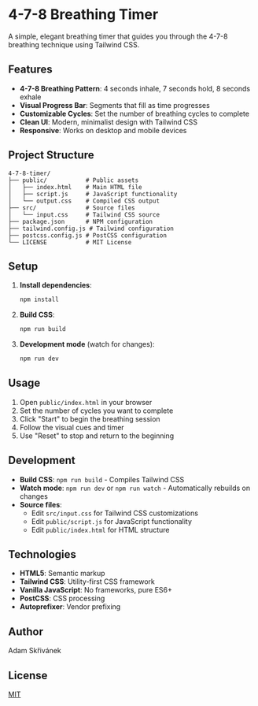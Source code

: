 # 4-7-8 Breathing Timer

A simple, elegant breathing timer that guides you through the 4-7-8 breathing technique using Tailwind CSS.

## Features

- **4-7-8 Breathing Pattern**: 4 seconds inhale, 7 seconds hold, 8 seconds exhale
- **Visual Progress Bar**: Segments that fill as time progresses
- **Customizable Cycles**: Set the number of breathing cycles to complete
- **Clean UI**: Modern, minimalist design with Tailwind CSS
- **Responsive**: Works on desktop and mobile devices

## Project Structure

```
4-7-8-timer/
├── public/           # Public assets
│   ├── index.html    # Main HTML file
│   ├── script.js     # JavaScript functionality
│   └── output.css    # Compiled CSS output
├── src/              # Source files
│   └── input.css     # Tailwind CSS source
├── package.json      # NPM configuration
├── tailwind.config.js # Tailwind configuration
├── postcss.config.js # PostCSS configuration
└── LICENSE           # MIT License
```

## Setup

1. **Install dependencies**:
   ```bash
   npm install
   ```

2. **Build CSS**:
   ```bash
   npm run build
   ```

3. **Development mode** (watch for changes):
   ```bash
   npm run dev
   ```

## Usage

1. Open `public/index.html` in your browser
2. Set the number of cycles you want to complete
3. Click "Start" to begin the breathing session
4. Follow the visual cues and timer
5. Use "Reset" to stop and return to the beginning

## Development

- **Build CSS**: `npm run build` - Compiles Tailwind CSS
- **Watch mode**: `npm run dev` or `npm run watch` - Automatically rebuilds on changes
- **Source files**: 
  - Edit `src/input.css` for Tailwind CSS customizations
  - Edit `public/script.js` for JavaScript functionality
  - Edit `public/index.html` for HTML structure

## Technologies

- **HTML5**: Semantic markup
- **Tailwind CSS**: Utility-first CSS framework
- **Vanilla JavaScript**: No frameworks, pure ES6+
- **PostCSS**: CSS processing
- **Autoprefixer**: Vendor prefixing

## Author

Adam Skřivánek

## License

[MIT](LICENSE)